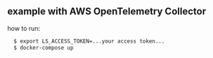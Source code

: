 ## example with AWS OpenTelemetry Collector

how to run:

```sh
  $ export LS_ACCESS_TOKEN=...your access token...
  $ docker-compose up
```